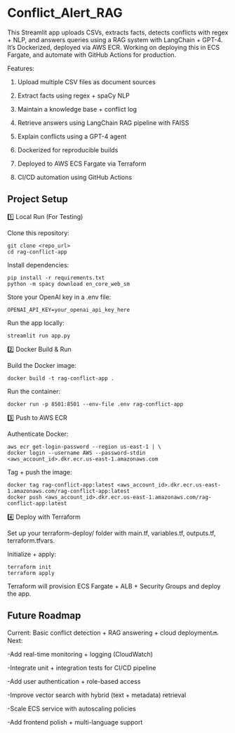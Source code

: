 # Conflict_Alert_RAG
This Streamlit app uploads CSVs, extracts facts, detects conflicts with regex + NLP, and answers queries using a RAG system with LangChain + GPT-4. It’s Dockerized, deployed via AWS ECR. Working on deploying this in ECS Fargate, and automate with GitHub Actions for production.

Features: 

1) Upload multiple CSV files as document sources
   
2) Extract facts using regex + spaCy NLP

3) Maintain a knowledge base + conflict log
   
4) Retrieve answers using LangChain RAG pipeline with FAISS

5) Explain conflicts using a GPT-4 agent
  
6) Dockerized for reproducible builds
   
7) Deployed to AWS ECS Fargate via Terraform
    
8) CI/CD automation using GitHub Actions

## Project Setup

1️⃣ Local Run (For Testing)

Clone this repository:
```
git clone <repo_url>
cd rag-conflict-app
```
Install dependencies:
```
pip install -r requirements.txt
python -m spacy download en_core_web_sm
```
Store your OpenAI key in a .env file:
```
OPENAI_API_KEY=your_openai_api_key_here
```
Run the app locally:
```
streamlit run app.py
```
2️⃣ Docker Build & Run

Build the Docker image:
```
docker build -t rag-conflict-app .
```
Run the container:
```
docker run -p 8501:8501 --env-file .env rag-conflict-app
```
3️⃣ Push to AWS ECR

Authenticate Docker:
```
aws ecr get-login-password --region us-east-1 | \
docker login --username AWS --password-stdin <aws_account_id>.dkr.ecr.us-east-1.amazonaws.com
```
Tag + push the image:
```
docker tag rag-conflict-app:latest <aws_account_id>.dkr.ecr.us-east-1.amazonaws.com/rag-conflict-app:latest
docker push <aws_account_id>.dkr.ecr.us-east-1.amazonaws.com/rag-conflict-app:latest
```
4️⃣ Deploy with Terraform

Set up your terraform-deploy/ folder with main.tf, variables.tf, outputs.tf, terraform.tfvars.

Initialize + apply:
```
terraform init
terraform apply
```
Terraform will provision ECS Fargate + ALB + Security Groups and deploy the app.

## Future Roadmap

Current: Basic conflict detection + RAG answering + cloud deployment🔜 Next:

-Add real-time monitoring + logging (CloudWatch)

-Integrate unit + integration tests for CI/CD pipeline

-Add user authentication + role-based access

-Improve vector search with hybrid (text + metadata) retrieval

-Scale ECS service with autoscaling policies

-Add frontend polish + multi-language support
